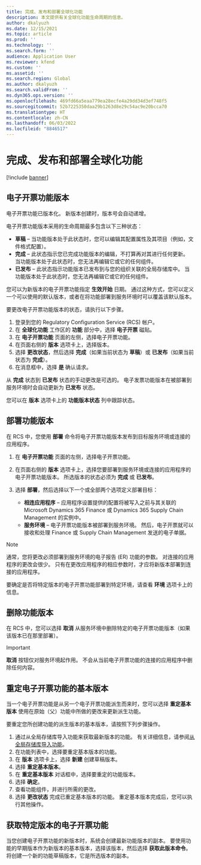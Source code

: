 ```yaml
---
title: 完成、发布和部署全球化功能
description: 本文提供有关全球化功能生命周期的信息。
author: dkalyuzh
ms.date: 12/15/2021
ms.topic: article
ms.prod: ''
ms.technology: ''
ms.search.form: ''
audience: Application User
ms.reviewer: kfend
ms.custom: ''
ms.assetid: ''
ms.search.region: Global
ms.author: dkalyuzh
ms.search.validFrom: ''
ms.dyn365.ops.version: ''
ms.openlocfilehash: 469fd66a5eaa779ea28ecfe4a29dd34d3ef748f5
ms.sourcegitcommit: 52b7225350daa29b1263d8e29c54ac9e20bcca70
ms.translationtype: HT
ms.contentlocale: zh-CN
ms.lasthandoff: 06/03/2022
ms.locfileid: "8846517"
---
```

# <a name="complete-publish-and-deploy-a-globalization-feature"></a>完成、发布和部署全球化功能

[!include [banner](../includes/banner.md)]

## <a name="electronic-invoicing-feature-versions"></a>电子开票功能版本

电子开票功能已版本化。 新版本创建时，版本号会自动递增。

电子开票功能版本采用的生命周期最多包含以下三种状态：

- **草稿** – 当功能版本处于此状态时，您可以编辑其配置属性及其项目（例如，文件格式配置）。
- **完成** – 此状态指示您已完成功能版本的编辑，不打算再对其进行任何更新。 当功能版本处于此状态时，您无法再编辑它或它的任何组件。
- **已发布** – 此状态指示功能版本已发布到与您的组织关联的全局存储库中。 当功能版本处于此状态时，您无法再编辑它或它的任何组件。

您可以为新版本的电子开票功能指定 **生效开始** 日期。 通过这种方式，您可以定义一个可以使用的默认版本，或者在将功能部署到服务环境时可以覆盖该默认版本。

要更改电子开票功能版本的状态，请执行以下步骤。

1. 登录到您的 Regulatory Configuration Service (RCS) 帐户。
2. 在 **全球化功能** 工作区的 **功能** 部分中，选择 **电子开票** 磁贴。
3. 在 **电子开票功能** 页面的左侧，选择电子开票功能。
4. 在页面右侧的 **版本** 选项卡上，选择版本。
5. 选择 **更改状态**，然后选择 **完成**（如果当前状态为 **草稿**）或 **已发布**（如果当前状态为 **完成**）。
6. 在消息框中，选择 **是** 确认请求。

从 **完成** 状态到 **已发布** 状态的手动更改是可选的。 电子发票功能版本在被部署到服务环境时会自动更新为 **已发布** 状态。

您可以在 **版本** 选项卡上的 **功能版本状态** 列中跟踪状态。

## <a name="deploy-feature-versions"></a>部署功能版本

在 RCS 中，您使用 **部署** 命令将电子开票功能版本发布到目标服务环境或连接的应用程序。

1. 在 **电子开票功能** 页面的左侧，选择电子开票功能。
2. 在页面右侧的 **版本** 选项卡上，选择您要部署到服务环境或连接的应用程序的电子开票功能版本。 所选版本的状态必须为 **完成** 或 **已发布**。
3. 选择 **部署**，然后选择以下一个或全部两个选项定义部署目标：

    - **相连应用程序** – 应用程序设置提供的配置将被写入之前与其关联的 Microsoft Dynamics 365 Finance 或 Dynamics 365 Supply Chain Management 的实例中。
    - **服务环境** – 电子开票功能版本被部署到服务环境。 然后，电子开票就可以接收和处理 Finance 或 Supply Chain Management 发送的电子单据。

> [!NOTE]
> 通常，您将更改必须部署到服务环境的电子报告 (ER) 功能的参数。 对连接的应用程序的更改会很少。 只有在更改应用程序的相应参数时，才应将新版本部署到连接的应用程序。

要确定是否将特定版本的电子开票功能部署到特定环境，请查看 **环境** 选项卡上的信息。

## <a name="remove-feature-versions"></a>删除功能版本

在 RCS 中，您可以选择 **取消** 从服务环境中删除特定的电子开票功能版本（如果该版本已在那里部署）。

> [!IMPORTANT]
> **取消** 按钮仅对服务环境起作用。 不会从当前电子开票功能的连接的应用程序中删除任何内容。

## <a name="rebase-electronic-invoicing-features"></a>重定电子开票功能的基本版本

当一个电子开票功能是从另一个电子开票功能派生而来时，您可以选择 **重定基本版本** 使用在原始（父）功能中所做的更改来更新派生功能。

要重定您所创建功能的派生版本的基本版本，请按照下列步骤操作。

1. 通过从全局存储库导入功能来获取最新版本的功能。 有关详细信息，请参阅[从全局存储库导入功能](e-invoicing-import-feature-global-repository.md)。
2. 在功能列表中，选择要重定基本版本的功能。
3. 在 **版本** 选项卡上，选择 **新建** 创建草稿版本。
4. 选择 **重定基本版本**。
5. 在 **重定基本版本** 对话框中，选择要重定的功能版本。
6. 选择 **确定**。
7. 查看功能组件，并进行所需的更改。
8. 选择 **更改状态** 完成已重定基本版本的功能。 重定基本版本完成后，您可以执行其他操作。

## <a name="get-a-specific-version-of-electronic-invoicing-features"></a>获取特定版本的电子开票功能

当您创建电子开票功能的新版本时，系统会创建最新功能版本的副本。 要使用功能的早期版本作为新版本的基本版本，选择该版本，然后选择 **获取此版本命令**。 将创建一个新的功能草稿版本，它是所选版本的副本。

